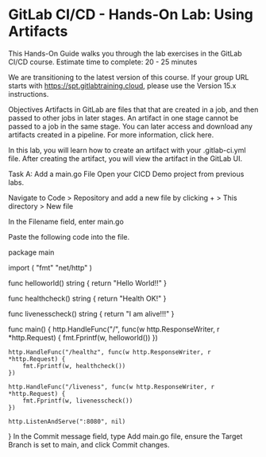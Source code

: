 # GitLab CI/CD - Hands-On Lab: Using Artifacts
This Hands-On Guide walks you through the lab exercises in the GitLab CI/CD course.
Estimate time to complete: 20 - 25 minutes

We are transitioning to the latest version of this course. If your group URL starts with https://spt.gitlabtraining.cloud, please use the Version 15.x instructions.

Objectives
Artifacts in GitLab are files that that are created in a job, and then passed to other jobs in later stages. An artifact in one stage cannot be passed to a job in the same stage. You can later access and download any artifacts created in a pipeline. For more information, click here.

In this lab, you will learn how to create an artifact with your .gitlab-ci.yml file. After creating the artifact, you will view the artifact in the GitLab UI.

Task A: Add a main.go File
Open your CICD Demo project from previous labs.

Navigate to Code > Repository and add a new file by clicking + > This directory > New file

In the Filename field, enter main.go

Paste the following code into the file.

package main

import (
    "fmt"
    "net/http"
)

func helloworld() string {
    return "Hello World!!"
}

func healthcheck() string {
    return "Health OK!"
}

func livenesscheck() string {
    return "I am alive!!!"
}

func main() {
    http.HandleFunc("/", func(w http.ResponseWriter, r *http.Request) {
        fmt.Fprintf(w, helloworld())
    })

    http.HandleFunc("/healthz", func(w http.ResponseWriter, r *http.Request) {
        fmt.Fprintf(w, healthcheck())
    })

    http.HandleFunc("/liveness", func(w http.ResponseWriter, r *http.Request) {
        fmt.Fprintf(w, livenesscheck())
    })

    http.ListenAndServe(":8080", nil)
}
In the Commit message field, type Add main.go file, ensure the Target Branch is set to main, and click Commit changes.

